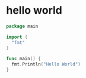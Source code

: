 
# hello world

```go
package main

import (
  "fmt"
)

func main() {
  fmt.Println("Hello World")
}
```

